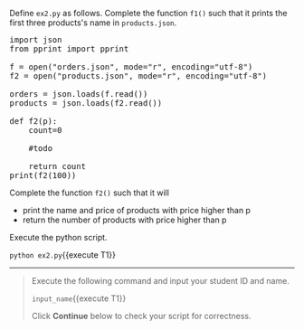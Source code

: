 Define `ex2.py` as follows. Complete the function `f1()` such that it prints the first three products's name in `products.json`.

<pre class="file" data-filename="ex2.py" data-target="replace">
import json
from pprint import pprint 

f = open("orders.json", mode="r", encoding="utf-8")
f2 = open("products.json", mode="r", encoding="utf-8")

orders = json.loads(f.read())
products = json.loads(f2.read())

def f2(p):
    count=0
    
	#todo
	
    return count
print(f2(100))
</pre>

Complete the function `f2()` such that it will

* print the name and price of products with price higher than p
* return the number of products with price higher than p

Execute the python script.

`python ex2.py`{{execute T1}}


- - -

> Execute the following command and input your student ID and name.
> 
> `input_name`{{execute T1}}
>
> Click **Continue** below to check your script for correctness.



